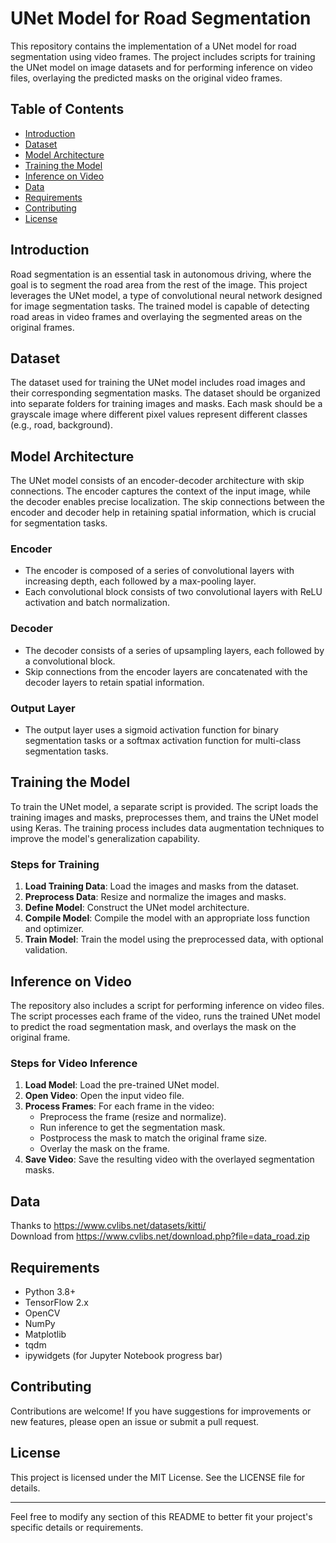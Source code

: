 # UNet Model for Road Segmentation

This repository contains the implementation of a UNet model for road segmentation using video frames. The project includes scripts for training the UNet model on image datasets and for performing inference on video files, overlaying the predicted masks on the original video frames.

## Table of Contents

- [Introduction](#introduction)
- [Dataset](#dataset)
- [Model Architecture](#model-architecture)
- [Training the Model](#training-the-model)
- [Inference on Video](#inference-on-video)
- [Data](#data)
- [Requirements](#requirements)
- [Contributing](#contributing)
- [License](#license)

## Introduction

Road segmentation is an essential task in autonomous driving, where the goal is to segment the road area from the rest of the image. This project leverages the UNet model, a type of convolutional neural network designed for image segmentation tasks. The trained model is capable of detecting road areas in video frames and overlaying the segmented areas on the original frames.

## Dataset

The dataset used for training the UNet model includes road images and their corresponding segmentation masks. The dataset should be organized into separate folders for training images and masks. Each mask should be a grayscale image where different pixel values represent different classes (e.g., road, background).

## Model Architecture

The UNet model consists of an encoder-decoder architecture with skip connections. The encoder captures the context of the input image, while the decoder enables precise localization. The skip connections between the encoder and decoder help in retaining spatial information, which is crucial for segmentation tasks.

### Encoder

- The encoder is composed of a series of convolutional layers with increasing depth, each followed by a max-pooling layer.
- Each convolutional block consists of two convolutional layers with ReLU activation and batch normalization.

### Decoder

- The decoder consists of a series of upsampling layers, each followed by a convolutional block.
- Skip connections from the encoder layers are concatenated with the decoder layers to retain spatial information.

### Output Layer

- The output layer uses a sigmoid activation function for binary segmentation tasks or a softmax activation function for multi-class segmentation tasks.

## Training the Model

To train the UNet model, a separate script is provided. The script loads the training images and masks, preprocesses them, and trains the UNet model using Keras. The training process includes data augmentation techniques to improve the model's generalization capability.

### Steps for Training

1. **Load Training Data**: Load the images and masks from the dataset.
2. **Preprocess Data**: Resize and normalize the images and masks.
3. **Define Model**: Construct the UNet model architecture.
4. **Compile Model**: Compile the model with an appropriate loss function and optimizer.
5. **Train Model**: Train the model using the preprocessed data, with optional validation.

## Inference on Video

The repository also includes a script for performing inference on video files. The script processes each frame of the video, runs the trained UNet model to predict the road segmentation mask, and overlays the mask on the original frame.

### Steps for Video Inference

1. **Load Model**: Load the pre-trained UNet model.
2. **Open Video**: Open the input video file.
3. **Process Frames**: For each frame in the video:
   - Preprocess the frame (resize and normalize).
   - Run inference to get the segmentation mask.
   - Postprocess the mask to match the original frame size.
   - Overlay the mask on the frame.
4. **Save Video**: Save the resulting video with the overlayed segmentation masks.

## Data
Thanks to https://www.cvlibs.net/datasets/kitti/  
Download from https://www.cvlibs.net/download.php?file=data_road.zip

## Requirements

- Python 3.8+
- TensorFlow 2.x
- OpenCV
- NumPy
- Matplotlib
- tqdm
- ipywidgets (for Jupyter Notebook progress bar)

## Contributing

Contributions are welcome! If you have suggestions for improvements or new features, please open an issue or submit a pull request.

## License

This project is licensed under the MIT License. See the LICENSE file for details.

---

Feel free to modify any section of this README to better fit your project's specific details or requirements.
